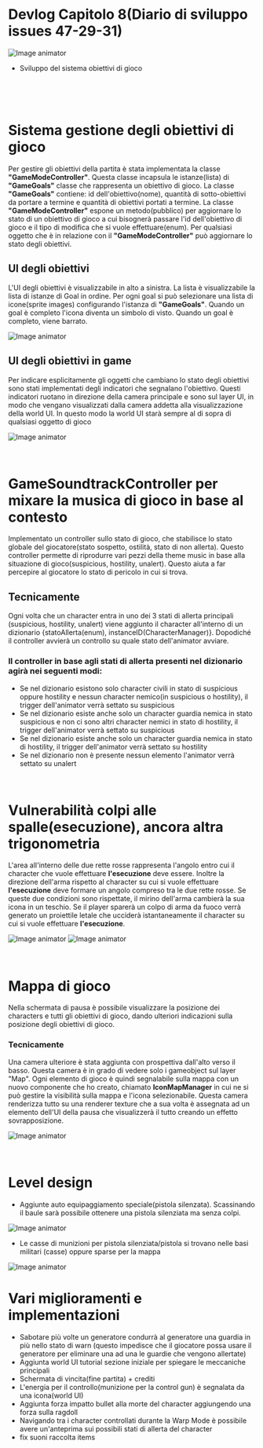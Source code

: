 # Devlog Capitolo 8(Diario di sviluppo issues 47-29-31)
![Image animator](cover.png)

- Sviluppo del sistema obiettivi di gioco
<p>&nbsp;</p>
<p>&nbsp;</p>

# Sistema gestione degli obiettivi di gioco
Per gestire gli obiettivi della partita è stata implementata la classe **"GameModeController"**. Questa classe incapsula le istanze(lista) di **"GameGoals"** classe che rappresenta un obiettivo di gioco. 
La classe **"GameGoals"** contiene: id dell'obiettivo(nome), quantità di sotto-obiettivi da portare a termine e quantità di obiettivi portati a termine.
La classe **"GameModeController"** espone un metodo(pubblico) per aggiornare lo stato di un obiettivo di gioco a cui bisognerà passare l'id dell'obiettivo di gioco e il tipo di modifica che si vuole effettuare(enum). Per qualsiasi oggetto che è in relazione con il **"GameModeController"** può aggiornare lo stato degli obiettivi.


## UI degli obiettivi
L'UI degli obiettivi è visualizzabile in alto a sinistra. La lista è visualizzabile la lista di istanze di Goal in ordine.
Per ogni goal si può selezionare una lista di icone(sprite images) configurando l'istanza di **"GameGoals"**.
Quando un goal è completo l'icona diventa un simbolo di visto.
Quando un goal è completo, viene barrato.

![Image animator](obiettivi.png)

## UI degli obiettivi in game
Per indicare esplicitamente gli oggetti che cambiano lo stato degli obiettivi sono stati implementati degli indicatori che segnalano l'obiettivo. Questi indicatori ruotano in direzione della camera principale e sono sul layer UI, in modo che vengano visualizzati dalla camera addetta alla visualizzazione della world UI. In questo modo la world UI starà sempre al di sopra di qualsiasi oggetto di gioco

![Image animator](worldUI.png)


<p>&nbsp;</p>

# GameSoundtrackController per mixare la musica di gioco in base al contesto
Implementato un controller sullo stato di gioco, che stabilisce lo stato globale del giocatore(stato sospetto, ostilità, stato di non allerta). Questo controller permette di riprodurre vari pezzi della theme music in base alla situazione di gioco(suspicious, hostility, unalert). Questo aiuta a far percepire al giocatore lo stato di pericolo in cui si trova.
## Tecnicamente
Ogni volta che un character entra in uno dei 3 stati di allerta principali (suspicious, hostility, unalert) viene aggiunto il character all'interno di un dizionario {statoAllerta(enum), instanceID(CharacterManager)}.
Dopodiché il controller avvierà un controllo su quale stato dell'animator avviare.

### Il controller in base agli stati di allerta presenti nel dizionario agirà nei seguenti modi:

- Se nel dizionario esistono solo character civili in stato di suspicious oppure hostility e nessun character nemico(in suspicious o hostility), il trigger dell'animator verrà settato su suspicious
- Se nel dizionario esiste anche solo un character guardia nemica in stato suspicious e non ci sono altri character nemici in stato di hostility, il trigger dell'animator verrà settato su suspicious
- Se nel dizionario esiste anche solo un character guardia nemica in stato di hostility, il trigger dell'animator verrà settato su hostility
- Se nel dizionario non è presente nessun elemento l'animator verrà settato su unalert

<p>&nbsp;</p>

# Vulnerabilità colpi alle spalle(esecuzione), ancora altra trigonometria
L'area all'interno delle due rette rosse rappresenta l'angolo entro cui il character che vuole effettuare **l'esecuzione** deve essere. Inoltre la direzione dell'arma rispetto al character su cui si vuole effettuare **l'esecuzione** deve formare un angolo compreso tra le due rette rosse. Se queste due condizioni sono rispettate, il mirino dell'arma cambierà la sua icona in un teschio. Se il player sparerà un colpo di arma da fuoco verrà generato un proiettile letale che ucciderà istantaneamente il character su cui si vuole effettuare **l'esecuzione**.

![Image animator](vuln.png)
![Image animator](execution.gif)

<p>&nbsp;</p>

# Mappa di gioco
Nella schermata di pausa è possibile visualizzare la posizione dei characters e tutti gli obiettivi di gioco, dando ulteriori indicazioni sulla posizione degli obiettivi di gioco. 
### Tecnicamente
Una camera ulteriore è stata aggiunta con prospettiva dall'alto verso il basso. Questa camera è in grado di vedere solo i gameobject sul layer "Map". Ogni elemento di gioco è quindi segnalabile sulla mappa con un nuovo componente che ho creato, chiamato **IconMapManager** in cui ne si può gestire la visibilità sulla mappa e l'icona selezionabile. Questa camera renderizza tutto su una renderer texture che a sua volta è assegnata ad un elemento dell'UI della pausa che visualizzerà il tutto creando un effetto sovrapposizione.

![Image animator](map.png)

<p>&nbsp;</p>

# Level design
- Aggiunte auto equipaggiamento speciale(pistola silenzata). Scassinando il baule sarà possibile ottenere una pistola silenziata ma senza colpi.

![Image animator](cars.png)

- Le casse di munizioni per pistola silenziata/pistola si trovano nelle basi militari (casse) oppure sparse per la mappa

![Image animator](ammo.png)

# Vari miglioramenti e implementazioni
- Sabotare più volte un generatore condurrà al generatore una guardia in più nello stato di warn (questo impedisce che il giocatore possa usare il generatore per eliminare una ad una le guardie che vengono allertate)
- Aggiunta world UI tutorial sezione iniziale per spiegare le meccaniche principali
- Schermata di vincita(fine partita) + crediti
- L'energia per il controllo(munizione per la control gun) è segnalata da una icona(world UI)
- Aggiunta forza impatto bullet alla morte del character aggiungendo una forza sulla ragdoll
- Navigando tra i character controllati durante la Warp Mode è possibile avere un'anteprima sui possibili stati di allerta del character
- fix suoni raccolta items


